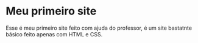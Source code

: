 # Meu primeiro site
Esse é meu primeiro site feito com ajuda do professor, é um site bastatnte básico feito apenas com HTML e CSS.